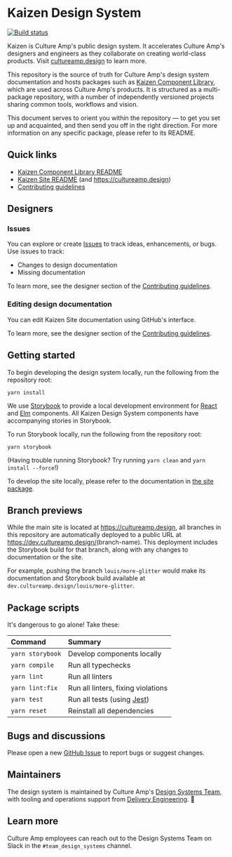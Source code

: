 # Kaizen Design System

[![Build status](https://badge.buildkite.com/880e8b196b369c19ffcbef08a81d364059e0d6fb77e9d35563.svg?branch=master)](https://buildkite.com/culture-amp/kaizen-design-system)

Kaizen is Culture Amp's public design system. It accelerates Culture Amp's designers and engineers as they collaborate on creating world-class products. Visit [cultureamp.design](https://cultureamp.design) to learn more.

This repository is the source of truth for Culture Amp's design system documentation and hosts packages such as [Kaizen Component Library](./packages/component-library), which are used across Culture Amp's products. It is structured as a multi-package repository, with a number of independently versioned projects sharing common tools, workflows and vision.

This document serves to orient you within the repository — to get you set up and acquainted, and then send you off in the right direction. For more information on any specific package, please refer to its README.

## Quick links

- [Kaizen Component Library README](./packages/component-library/README.md)
- [Kaizen Site README](./site/README.md) (and <https://cultureamp.design>)
- [Contributing guidelines](./CONTRIBUTING.md)

## Designers

### Issues

You can explore or create [Issues](https://github.com/cultureamp/kaizen-design-system/issues/) to track ideas, enhancements, or bugs. Use issues to track:

- Changes to design documentation
- Missing documentation

To learn more, see the designer section of the [Contributing guidelines](./CONTRIBUTING.md).

### Editing design documentation

You can edit Kaizen Site documentation using GitHub's interface.

To learn more, see the designer section of the [Contributing guidelines](./CONTRIBUTING.md).



## Getting started

To begin developing the design system locally, run the following from the repository root:

```
yarn install
```

We use [Storybook](https://github.com/storybooks/storybook) to provide a local development environment for [React](https://reactjs.org/) and [Elm](https://elm-lang.org/) components. All Kaizen Design System components have accompanying stories in Storybook.

To run Storybook locally, run the following from the repository root:

```
yarn storybook
```
(Having trouble running Storybook? Try running `yarn clean` and `yarn install --force`!)

To develop the site locally, please refer to the documentation in [the site package](./site/README.md).

## Branch previews

While the main site is located at <https://cultureamp.design>, all branches in this repository are automatically deployed to a public URL at <https://dev.cultureamp.design/>(branch-name). This deployment includes the Storybook build for that branch, along with any changes to documentation or the site.

For example, pushing the branch `louis/more-glitter` would make its documentation and Storybook build available at `dev.cultureamp.design/louis/more-glitter`.

## Package scripts

It's dangerous to go alone! Take these:

Command | Summary
:- | :-
`yarn storybook` | Develop components locally
`yarn compile` | Run all typechecks
`yarn lint` | Run all linters
`yarn lint:fix` | Run all linters, fixing violations
`yarn test` | Run all tests (using [Jest](https://jestjs.io/))
`yarn reset` | Reinstall all dependencies

## Bugs and discussions

Please open a new [GitHub Issue](https://github.com/cultureamp/kaizen-design-system/issues/new) to report bugs or suggest changes.

## Maintainers

The design system is maintained by Culture Amp's [Design Systems Team](https://github.com/orgs/cultureamp/teams/design-systems), with tooling and operations support from [Delivery Engineering](https://github.com/orgs/cultureamp/teams/delivery-engineering). :rocket:

## Learn more

Culture Amp employees can reach out to the Design Systems Team on Slack in the `#team_design_systems` channel.
